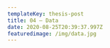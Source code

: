 ```yaml
---
templateKey: thesis-post
title: 04 — Data
date: 2020-08-25T20:39:37.997Z
featuredimage: /img/data.jpg
---
```

